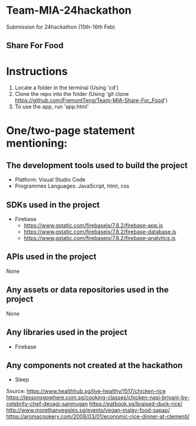 # Team-MIA-24hackathon
Submission for 24hackathon (15th-16th Feb)

## Share For Food

# Instructions
1) Locate a folder in the terminal (Using 'cd')
2) Clone the repo into the folder (Using 'git clone https://github.com/FremontTeng/Team-MIA-Share-For_Food')
3) To use the app, run 'app.html'

# One/two-page statement mentioning:
## The development tools used to build the project
- Platform: Visual Studio Code
- Programmes Languages: JavaScript, html, css
## SDKs used in the project
- Firebase
    - https://www.gstatic.com/firebasejs/7.8.2/firebase-app.js
    - https://www.gstatic.com/firebasejs/7.8.2/firebase-database.js
    - https://www.gstatic.com/firebasejs/7.8.2/firebase-analytics.js
    
## APIs used in the project
None
## Any assets or data repositories used in the project
None
## Any libraries used in the project
- Firebase
## Any components not created at the hackathon
- Sleep

Source:
https://www.healthhub.sg/live-healthy/1517/chicken-rice
https://lessonsgowhere.com.sg/cooking-classes/chicken-nasi-briyani-by-celebrity-chef-devagi-sanmugan
https://eatbook.sg/braised-duck-rice/
http://www.morethanveggies.sg/events/vegan-malay-food-sapao/
https://aromacookery.com/2008/03/01/economic-rice-dinner-at-clementi/